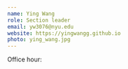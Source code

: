 ```yaml
---
name: Ying Wang
role: Section leader
email: yw3076@nyu.edu
website: https://yingwangg.github.io
photo: ying_wang.jpg
---
```


Office hour: 